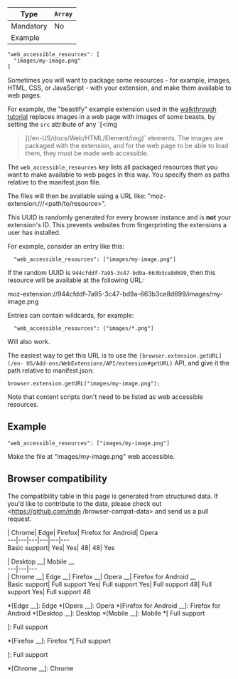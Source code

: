 Type | `Array`  
---|---  
Mandatory | No  
Example |

    
    
    "web_accessible_resources": [
      "images/my-image.png"
    ]  
  
Sometimes you will want to package some resources - for example, images, HTML,
CSS, or JavaScript - with your extension, and make them available to web
pages.

For example, the "beastify" example extension used in the [walkthrough
tutorial](/en-US/Add-ons/WebExtensions/Walkthrough) replaces images in a web
page with images of some beasts, by setting the `src` attribute of any `[<img
>](/en-US/docs/Web/HTML/Element/img)` elements. The images are packaged with
the extension, and for the web page to be able to load them, they must be made
web accessible.

The `web_accessible_resources` key lists all packaged resources that you want
to make available to web pages in this way. You specify them as paths relative
to the manifest.json file.

The files will then be available using a URL like: "moz-extension://<random-
UUID>/<path/to/resource>".

This UUID is randomly generated for every browser instance and is **not** your
extension's ID. This prevents websites from fingerprinting the extensions a
user has installed.

For example, consider an entry like this:

    
    
      "web_accessible_resources": ["images/my-image.png"]

If the random UUID is `944cfddf-7a95-3c47-bd9a-663b3ce8d699`, then this
resource will be available at the following URL:

moz-extension://944cfddf-7a95-3c47-bd9a-663b3ce8d699/images/my-image.png

Entries can contain wildcards, for example:

    
    
      "web_accessible_resources": ["images/*.png"]

Will also work.

The easiest way to get this URL is to use the `[browser.extension.getURL](/en-
US/Add-ons/WebExtensions/API/extension#getURL)` API, and give it the path
relative to manifest.json:

    
    
    browser.extension.getURL("images/my-image.png");

Note that content scripts don't need to be listed as web accessible resources.

## Example

    
    
    "web_accessible_resources": ["images/my-image.png"]

Make the file at "images/my-image.png" web accessible.

## Browser compatibility

The compatibility table in this page is generated from structured data. If
you'd like to contribute to the data, please check out <https://github.com/mdn
/browser-compat-data> and send us a pull request.

| Chrome| Edge| Firefox| Firefox for Android| Opera  
---|---|---|---|---|---  
Basic support|  Yes|  Yes| 48| 48|  Yes  
  
| Desktop __| Mobile __  
---|---|---  
| Chrome __| Edge __| Firefox __| Opera __| Firefox for Android __  
Basic support|  Full support Yes|  Full support Yes|  Full support 48|  Full
support Yes|  Full support 48

  *[Edge __]: Edge
  *[Opera __]: Opera
  *[Firefox for Android __]: Firefox for Android
  *[Desktop __]: Desktop
  *[Mobile __]: Mobile
  *[
 Full support

]: Full support

  *[Firefox __]: Firefox
  *[
Full support

]: Full support

  *[Chrome __]: Chrome

